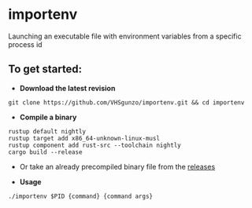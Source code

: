 # importenv
Launching an executable file with environment variables from a specific process id

## To get started:
* **Download the latest revision**
```
git clone https://github.com/VHSgunzo/importenv.git && cd importenv
```

* **Сompile a binary**
```
rustup default nightly
rustup target add x86_64-unknown-linux-musl
rustup component add rust-src --toolchain nightly
cargo build --release
```
* Or take an already precompiled binary file from the [releases](https://github.com/VHSgunzo/importenv/releases)

* **Usage**
```
./importenv $PID {command} {command args}
```
